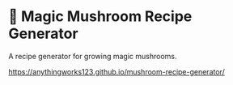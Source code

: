 # 🍄 Magic Mushroom Recipe Generator
A recipe generator for growing magic mushrooms.

https://anythingworks123.github.io/mushroom-recipe-generator/
